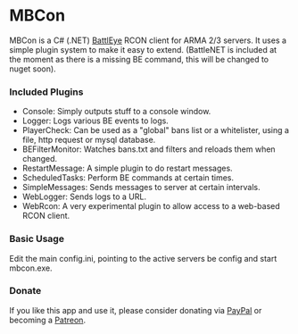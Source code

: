 # MBCon #

MBCon is a C# (.NET) [BattlEye](http://www.battleye.com/) RCON client for ARMA 2/3 servers. It uses a simple plugin system to make it easy to extend. (BattleNET is included at the moment as there is a missing BE command, this will be changed to nuget soon).

### Included Plugins ###

- Console: Simply outputs stuff to a console window.
- Logger: Logs various BE events to logs.
- PlayerCheck: Can be used as a "global" bans list or a whitelister, using a file, http request or mysql database.
- BEFilterMonitor: Watches bans.txt and filters and reloads them when changed.
- RestartMessage: A simple plugin to do restart messages.
- ScheduledTasks: Perform BE commands at certain times.
- SimpleMessages: Sends messages to server at certain intervals.
- WebLogger: Sends logs to a URL.
- WebRcon: A very experimental plugin to allow access to a web-based RCON client.

### Basic Usage ###

Edit the main config.ini, pointing to the active servers be config and start mbcon.exe.

### Donate ###

If you like this app and use it, please consider donating via [PayPal](https://www.paypal.com/cgi-bin/webscr?cmd=_s-xclick&hosted_button_id=95G5FZ8PSW63W) or becoming a [Patreon](https://www.patreon.com/maca134).